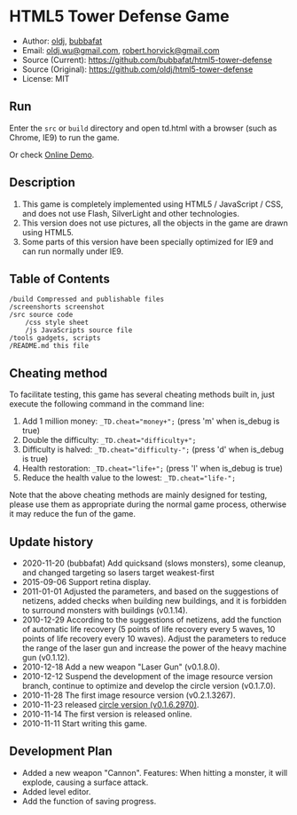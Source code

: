 # HTML5 Tower Defense Game

 * Author: [oldj](http://oldj.net/), [bubbafat](https://roberthorvick.com)
 * Email: oldj.wu@gmail.com, robert.horvick@gmail.com
 * Source (Current): https://github.com/bubbafat/html5-tower-defense
 * Source (Original): https://github.com/oldj/html5-tower-defense
 * License: MIT

## Run

Enter the `src` or `build` directory and open td.html with a browser (such as Chrome, IE9) to run the game.

Or check [Online Demo](https://bubbafat.github.io/html5-tower-defense/src/td.html).

## Description

 1. This game is completely implemented using HTML5 / JavaScript / CSS, and does not use Flash, SilverLight and other technologies.
 2. This version does not use pictures, all the objects in the game are drawn using HTML5.
 3. Some parts of this version have been specially optimized for IE9 and can run normally under IE9.

## Table of Contents

    /build Compressed and publishable files
    /screenshorts screenshot
    /src source code
        /css style sheet
        /js JavaScripts source file
    /tools gadgets, scripts
    /README.md this file


## Cheating method

To facilitate testing, this game has several cheating methods built in, just execute the following command in the command line:

 1. Add 1 million money: `_TD.cheat="money+";`  (press 'm' when is_debug is true)
 2. Double the difficulty: `_TD.cheat="difficulty+";`
 3. Difficulty is halved: `_TD.cheat="difficulty-";`  (press 'd' when is_debug is true)
 4. Health restoration: `_TD.cheat="life+";`  (press 'l' when is_debug is true)
 5. Reduce the health value to the lowest: `_TD.cheat="life-";`

Note that the above cheating methods are mainly designed for testing, please use them as appropriate during the normal game process, otherwise it may reduce the fun of the game.

## Update history

 - 2020-11-20 (bubbafat) Add quicksand (slows monsters), some cleanup, and changed targeting so lasers target weakest-first
 - 2015-09-06 Support retina display.
 - 2011-01-01 Adjusted the parameters, and based on the suggestions of netizens, added checks when building new buildings, and it is forbidden to surround monsters with buildings (v0.1.14).
 - 2010-12-29 According to the suggestions of netizens, add the function of automatic life recovery (5 points of life recovery every 5 waves, 10 points of life recovery every 10 waves). Adjust the parameters to reduce the range of the laser gun and increase the power of the heavy machine gun (v0.1.12).
 - 2010-12-18 Add a new weapon "Laser Gun" (v0.1.8.0).
 - 2010-12-12 Suspend the development of the image resource version branch, continue to optimize and develop the circle version (v0.1.7.0).
 - 2010-11-28 The first image resource version (v0.2.1.3267).
 - 2010-11-23 released [circle version (v0.1.6.2970)](http://oldj.net/article/html5-td-circle-version/).
 - 2010-11-14 The first version is released online.
 - 2010-11-11 Start writing this game.

## Development Plan

 - Added a new weapon "Cannon". Features: When hitting a monster, it will explode, causing a surface attack.
 - Added level editor.
 - Add the function of saving progress.
